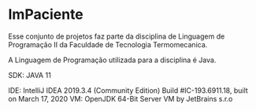 # ImPaciente
Esse conjunto de projetos faz parte da disciplina de Linguagem de Programação II da Faculdade de Tecnologia Termomecanica.

A Linguagem de Programação utilizada para a disciplina é Java.

SDK: JAVA 11

IDE: 
IntelliJ IDEA 2019.3.4 (Community Edition)
Build #IC-193.6911.18, built on March 17, 2020
VM: OpenJDK 64-Bit Server VM by JetBrains s.r.o

